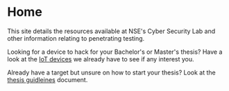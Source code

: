 # Home

This site details the resources available at NSE's Cyber Security Lab and other information relating to penetrating testing.

Looking for a device to hack for your Bachelor's or Master's thesis? Have a look at the [IoT devices](pages/lab-equipment/iot-devices.md) we already have to see if any interest you.

Already have a target but unsure on how to start your thesis? Look at the [thesis guidleines](pages/guides/thesis-guidelines) document.
